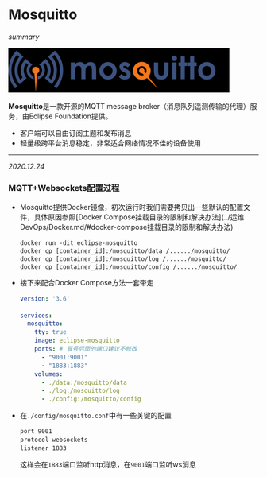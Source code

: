 # Mosquitto

*summary*

<img src="Mosquitto.assets/image-20201224102149134.png" alt="image-20201224102149134" style="zoom:80%;" />

**Mosquitto**是一款开源的MQTT message broker（消息队列遥测传输的代理）服务，由Eclipse Foundation提供。

- 客户端可以自由订阅主题和发布消息
- 轻量级跨平台消息稳定，非常适合网络情况不佳的设备使用

---

*2020.12.24*

### MQTT+Websockets配置过程

- Mosquitto提供Docker镜像，初次运行时我们需要拷贝出一些默认的配置文件，具体原因参照[Docker Compose挂载目录的限制和解决办法](../运维 DevOps/Docker.md/#docker-compose挂载目录的限制和解决办法)

  ``` shell
  docker run -dit eclipse-mosquitto
  docker cp [container_id]:/mosquitto/data /....../mosquitto/
  docker cp [container_id]:/mosquitto/log /....../mosquitto/
  docker cp [container_id]:/mosquitto/config /....../mosquitto/
  ```

- 接下来配合Docker Compose方法一套带走

  ```yaml
  version: '3.6'
  
  services:
    mosquitto:
      tty: true
      image: eclipse-mosquitto
      ports: # 冒号后面的端口建议不修改
        - "9001:9001" 
        - "1883:1883"
      volumes:
        - ./data:/mosquitto/data
        - ./log:/mosquitto/log
        - ./config:/mosquitto/config
  ```

- 在`./config/mosquitto.conf`中有一些关键的配置

  ```do
  port 9001
  protocol websockets
  listener 1883
  ```

  这样会在`1883`端口监听http消息，在`9001`端口监听ws消息

